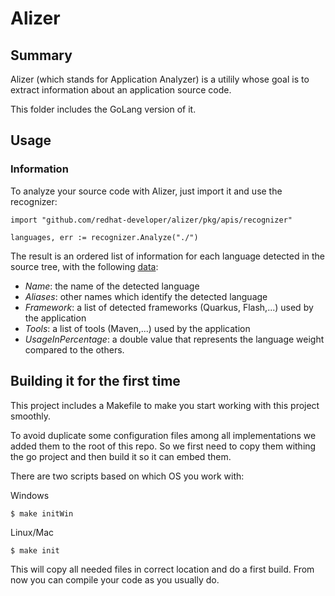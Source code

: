 # Alizer

## Summary

Alizer (which stands for Application Analyzer) is a utilily whose goal is to extract information about an application source code. 

This folder includes the GoLang version of it.

## Usage

### Information
To analyze your source code with Alizer, just import it and use the recognizer:

```
import "github.com/redhat-developer/alizer/pkg/apis/recognizer"

languages, err := recognizer.Analyze("./")
```

The result is an ordered list of information for each language detected in the source tree, with the following [data](https://github.com/redhat-developer/alizer/blob/main/go/pkg/apis/language/language.go#L13):

- *Name*: the name of the detected language
- *Aliases*: other names which identify the detected language
- *Framework*: a list of detected frameworks (Quarkus, Flash,...) used by the application
- *Tools*: a list of tools (Maven,...) used by the application
- *UsageInPercentage*: a double value that represents the language weight compared to the others.


## Building it for the first time
This project includes a Makefile to make you start working with this project smoothly.

To avoid duplicate some configuration files among all implementations we added them to the root of this repo.
So we first need to copy them withing the go project and then build it so it can embed them.

There are two scripts based on which OS you work with:

Windows

```
$ make initWin
```

Linux/Mac

```
$ make init 
```

This will copy all needed files in correct location and do a first build.
From now you can compile your code as you usually do.